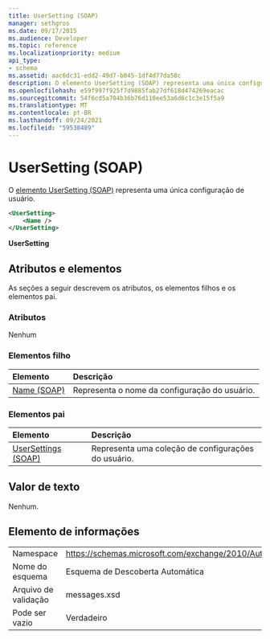 ```yaml
---
title: UserSetting (SOAP)
manager: sethgros
ms.date: 09/17/2015
ms.audience: Developer
ms.topic: reference
ms.localizationpriority: medium
api_type:
- schema
ms.assetid: aac6dc31-edd2-49d7-b845-1df4d77da58c
description: O elemento UserSetting (SOAP) representa uma única configuração de usuário.
ms.openlocfilehash: e59f997f925f7d9885fab27df618d474269eacac
ms.sourcegitcommit: 54f6cd5a704b36b76d110ee53a6d6c1c3e15f5a9
ms.translationtype: MT
ms.contentlocale: pt-BR
ms.lasthandoff: 09/24/2021
ms.locfileid: "59538489"
---
```

# <a name="usersetting-soap"></a>UserSetting (SOAP)

O [elemento UserSetting (SOAP)](usersetting-soap.md) representa uma única configuração de usuário. 
  
```XML
<UserSetting>
    <Name />
</UserSetting>
```

 **UserSetting**
## <a name="attributes-and-elements"></a>Atributos e elementos

As seções a seguir descrevem os atributos, os elementos filhos e os elementos pai.
  
### <a name="attributes"></a>Atributos

Nenhum
  
### <a name="child-elements"></a>Elementos filho

|**Elemento**|**Descrição**|
|:-----|:-----|
|[Name (SOAP)](name-soap.md) <br/> |Representa o nome da configuração do usuário.  <br/> |
   
### <a name="parent-elements"></a>Elementos pai

|**Elemento**|**Descrição**|
|:-----|:-----|
|[UserSettings (SOAP)](usersettings-soap.md) <br/> |Representa uma coleção de configurações do usuário.  <br/> |
   
## <a name="text-value"></a>Valor de texto

Nenhum.
  
## <a name="element-information"></a>Elemento de informações

|||
|:-----|:-----|
|Namespace  <br/> |https://schemas.microsoft.com/exchange/2010/Autodiscover  <br/> |
|Nome do esquema  <br/> |Esquema de Descoberta Automática  <br/> |
|Arquivo de validação  <br/> |messages.xsd  <br/> |
|Pode ser vazio  <br/> |Verdadeiro  <br/> |
   

